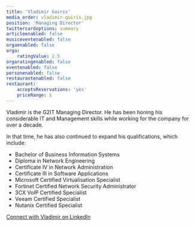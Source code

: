 ```yaml
---
title: 'Vladimir Guiris'
media_order: vladimir-guiris.jpg
position: 'Managing Director'
twittercardoptions: summary
articleenabled: false
musiceventenabled: false
orgaenabled: false
orga:
    ratingValue: 2.5
orgaratingenabled: false
eventenabled: false
personenabled: false
restaurantenabled: false
restaurant:
    acceptsReservations: 'yes'
    priceRange: $
---
```


<p>Vladimir is the G2IT Managing Director. He has been honing his considerable IT and Management skills while working for the company for over a decade.</p>
<p>In that time, he has also continued to expand his qualifications, which include:</p>
<ul>
<li>Bachelor of Business Information Systems</li>
<li>Diploma in Network Engineering</li>
<li>Certificate IV in Network Administration</li>
<li>Certificate III in Software Applications</li>
<li>Microsoft Certified Virtualisation Specialist</li>
<li>Fortinet Certified Network Security Administrator</li>
<li>3CX VoIP Certified Specialist</li>
<li>Veeam Certified Specialist</li>
<li>Nutanix Certified Specialist</li>
</ul>
<p><a href="https://www.linkedin.com/in/vladimir-guiris/" target="_blank" rel="noopener">Connect with Vladimir on LinkedIn</a></p>